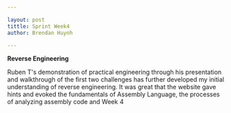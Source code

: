 ```yaml
---

layout: post 
tittle: Sprint Week4 
author: Brendan Huynh

---
```


**Reverse Engineering**

Ruben T's demonstration of practical engineering through his presentation and walkthrough of the first two challenges has further developed my initial understanding of reverse engineering. It was great that the website gave hints and evoked the fundamentals of Assembly Language, the processes of analyzing assembly code and 
Week 4 
